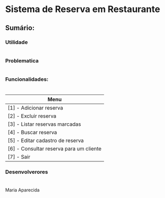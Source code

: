 # Sistema de Reserva em Restaurante

## Sumário:



### Utilidade
#


### Problematica
#



### Funcionalidades: 
#

| Menu               | 
| ----------------- | 
| [1] - Adicionar reserva 
| [2] - Excluir reserva
| [3] - Listar reservas marcadas
| [4] - Buscar reserva
| [5] - Editar cadastro de reserva
| [6] - Consultar reserva para um cliente
| [7] - Sair



### Desenvolverores 
#
Maria Aparecida
